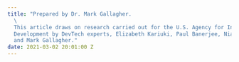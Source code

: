 ```yaml
---
title: "Prepared by Dr. Mark Gallagher.                                         \n
  \                                                                                  *
  This article draws on research carried out for the U.S. Agency for International
  Development by DevTech experts, Elizabeth Kariuki, Paul Banerjee, Niaz Shinwari,
  and Mark Gallagher."
date: 2021-03-02 20:01:00 Z
---
```


